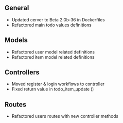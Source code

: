 ## General
- Updated cerver to Beta 2.0b-36 in Dockerfiles
- Refactored main todo values definitions

## Models
- Refactored user model related definitions
- Refactored item model related definitions

## Controllers
- Moved register & login workflows to controller
- Fixed return value in todo_item_update ()

## Routes
- Refactored users routes with new controller methods